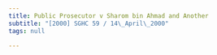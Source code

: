 ```yaml
---
title: Public Prosecutor v Sharom bin Ahmad and Another
subtitle: "[2000] SGHC 59 / 14\_April\_2000"
tags: null

---
```


